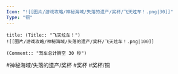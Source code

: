 ```yaml
---
Icon: "![[图片/游戏攻略/神秘海域/失落的遗产/奖杯/飞天炫车！.png|30]]"
Type: "铜"
---
```

```ad-common-bronze-trophy
title: (Title:: "飞天炫车！")
![[图片/游戏攻略/神秘海域/失落的遗产/奖杯/飞天炫车！.png|100]]

(Comment:: "驾车总计腾空 30 秒")
```

#神秘海域/失落的遗产/奖杯 #奖杯 #奖杯/铜
